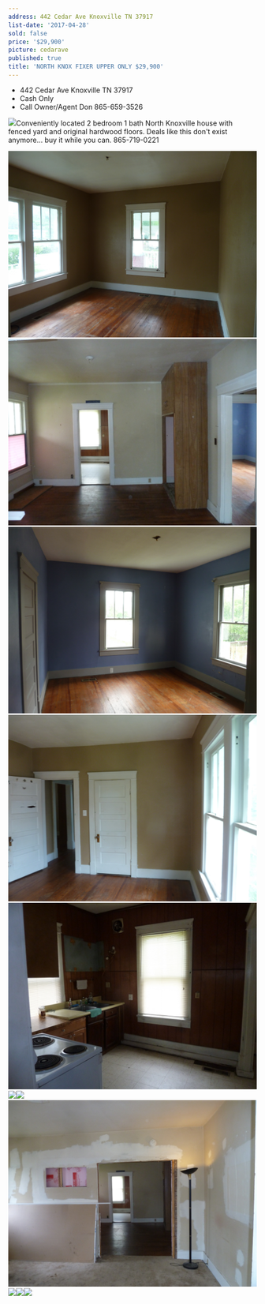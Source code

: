 ```yaml
---
address: 442 Cedar Ave Knoxville TN 37917
list-date: '2017-04-28'
sold: false
price: '$29,900'
picture: cedarave
published: true
title: 'NORTH KNOX FIXER UPPER ONLY $29,900'
---
```



* 442 Cedar Ave Knoxville TN 37917
* Cash Only
* Call Owner/Agent Don 865-659-3526

![](/uploads/versions/p1500568---x----4000-3000x---.JPG)Conveniently located 2 bedroom 1 bath North Knoxville house with fenced yard and original hardwood floors. Deals like this don't exist anymore… buy it while you can. 865-719-0221

![](/uploads/versions/p1500562-1---x----4000-3000x---.JPG)
<br>![](/uploads/versions/p1500558---x----4000-3000x---.JPG)![](/uploads/versions/p1500560---x----4000-3000x---.JPG)![](/uploads/versions/p1500563---x----4000-3000x---.JPG)![](/uploads/versions/p1500564---x----4000-3000x---.JPG)![](/uploads/versions/p1500561---x----4000-3000x---.JPG)![](/uploads/versions/p1500559---x----4000-3000x---.JPG)![](/uploads/versions/p1500557---x----4000-3000x---.JPG)![](/uploads/versions/p1500567---x----4000-3000x---.JPG)![](/uploads/versions/p1500569---x----4000-3000x---.JPG)![](/uploads/versions/p1500570---x----4000-3000x---.JPG)